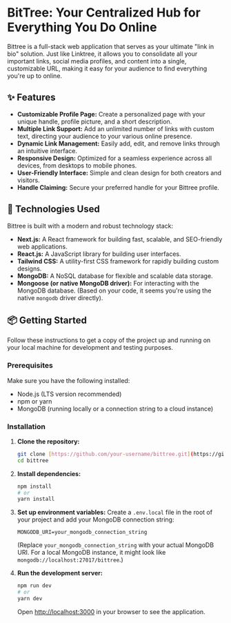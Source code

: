 # BitTree: Your Centralized Hub for Everything You Do Online


Bittree is a full-stack web application that serves as your ultimate "link in bio" solution. Just like Linktree, it allows you to consolidate all your important links, social media profiles, and content into a single, customizable URL, making it easy for your audience to find everything you're up to online.

## ✨ Features

* **Customizable Profile Page:** Create a personalized page with your unique handle, profile picture, and a short description.
* **Multiple Link Support:** Add an unlimited number of links with custom text, directing your audience to your various online presence.
* **Dynamic Link Management:** Easily add, edit, and remove links through an intuitive interface.
* **Responsive Design:** Optimized for a seamless experience across all devices, from desktops to mobile phones.
* **User-Friendly Interface:** Simple and clean design for both creators and visitors.
* **Handle Claiming:** Secure your preferred handle for your Bittree profile.

## 🚀 Technologies Used

Bittree is built with a modern and robust technology stack:

* **Next.js:** A React framework for building fast, scalable, and SEO-friendly web applications.
* **React.js:** A JavaScript library for building user interfaces.
* **Tailwind CSS:** A utility-first CSS framework for rapidly building custom designs.
* **MongoDB:** A NoSQL database for flexible and scalable data storage.
* **Mongoose (or native MongoDB driver):** For interacting with the MongoDB database. (Based on your code, it seems you're using the native `mongodb` driver directly).


## 📦 Getting Started

Follow these instructions to get a copy of the project up and running on your local machine for development and testing purposes.

### Prerequisites

Make sure you have the following installed:

* Node.js (LTS version recommended)
* npm or yarn
* MongoDB (running locally or a connection string to a cloud instance)

### Installation

1.  **Clone the repository:**
    ```bash
    git clone [https://github.com/your-username/bittree.git](https://github.com/your-username/bittree.git)
    cd bittree
    ```

2.  **Install dependencies:**
    ```bash
    npm install
    # or
    yarn install
    ```

3.  **Set up environment variables:**
    Create a `.env.local` file in the root of your project and add your MongoDB connection string:
    ```
    MONGODB_URI=your_mongodb_connection_string
    ```
    (Replace `your_mongodb_connection_string` with your actual MongoDB URI. For a local MongoDB instance, it might look like `mongodb://localhost:27017/bittree`.)

4.  **Run the development server:**
    ```bash
    npm run dev
    # or
    yarn dev
    ```

    Open [http://localhost:3000](http://localhost:3000) in your browser to see the application.




